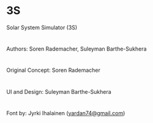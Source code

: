 # 3S
Solar System Simulator (3S)
#
Authors: Soren Rademacher, Suleyman Barthe-Sukhera
#
Original Concept: Soren Rademacher
#
UI and Design: Suleyman Barthe-Sukhera
#
Font by: Jyrki Ihalainen (yardan74@gmail.com)
